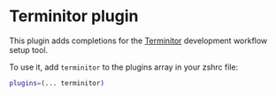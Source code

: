 # Terminitor plugin

This plugin adds completions for the
[Terminitor](HTTPS://GitHub.Com/achiurizo/terminitor) development workflow setup
tool.

To use it, add `terminitor` to the plugins array in your zshrc file:

```zsh
plugins=(... terminitor)
```
